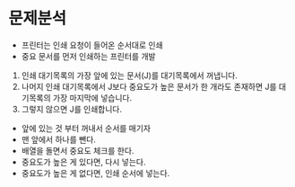 # 문제분석

 - 프린터는 인쇄 요청이 들어온 순서대로 인쇄
 - 중요 문서를 먼저 인쇄하는 프린터를 개발
1. 인쇄 대기목록의 가장 앞에 있는 문서(J)를 대기목록에서 꺼냅니다.
2. 나머지 인쇄 대기목록에서 J보다 중요도가 높은 문서가 한 개라도 존재하면 J를 대기목록의 가장 마지막에 넣습니다.
3. 그렇지 않으면 J를 인쇄합니다.
 - 앞에 있는 것 부터 꺼내서 순서를 매기자
 - 맨 앞에서 하나를 뺀다.
 - 배열을 돌면서 중요도 체크를 한다.
 - 중요도가 높은 게 있다면, 다시 넣는다.
 - 중요도가 높은 게 없다면, 인쇄 순서에 넣는다.
 
